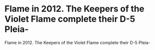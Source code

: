 # Flame in 2012. The Keepers of the Violet Flame complete their D-5 Pleia-

Flame in 2012. The Keepers of the Violet Flame complete their D-5 Pleia-